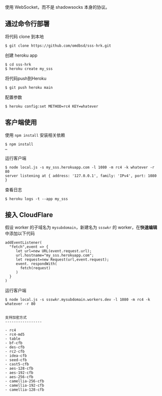 使用 WebSocket，而不是 shadowsocks 本身的协议。

通过命令行部署
--------------

将代码 clone 到本地

```
$ git clone https://github.com/omdbsd/sss-hrk.git
```

创建 heroku app

```
$ cd sss-hrk
$ heroku create my_sss
```

将代码push到Heroku

```
$ git push heroku main
```

配置参数

```
$ heroku config:set METHOD=rc4 KEY=whatever
```


客户端使用
----------

使用 `npm install` 安装相关依赖

```
$ npm install
…
```

运行客户端

```
$ node local.js -s my_sss.herokuapp.com -l 1080 -m rc4 -k whatever -r 80
server listening at { address: '127.0.0.1', family: 'IPv4', port: 1080 }
```

查看日志

```
$ heroku logs -t --app my_sss
```

接入 CloudFlare
---------------

假设 worker 的子域名为 `mysubdomain`，新建名为 `ssswkr` 的 worker，在**快速编辑**中添加以下代码

```
addEventListener(
  "fetch",event => {
     let url=new URL(event.request.url);
     url.hostname="my_sss.herokuapp.com";
     let request=new Request(url,event.request);
     event. respondWith(
       fetch(request)
     )
  }
)
```

运行客户端

```
$ node local.js -s ssswkr.mysubdomain.workers.dev -l 1080 -m rc4 -k whatever -r 80


支持加密方式
-----------------

- rc4
- rc4-md5
- table
- bf-cfb
- des-cfb
- rc2-cfb
- idea-cfb
- seed-cfb
- cast5-cfb
- aes-128-cfb
- aes-192-cfb
- aes-256-cfb
- camellia-256-cfb
- camellia-192-cfb
- camellia-128-cfb
